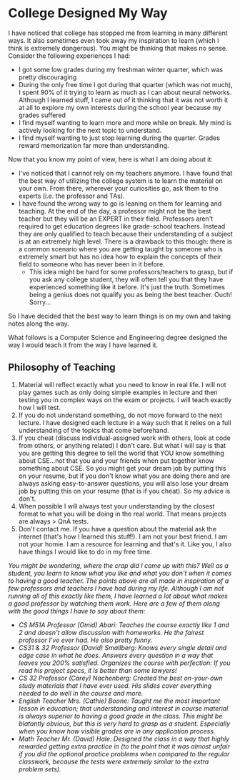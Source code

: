 # College Designed My Way
I have noticed that college has stopped me from learning in many different ways. It also sometimes even took away my inspiration to learn (which I think is extremely dangerous).
You might be thinking that makes no sense. Consider the following experiences I had:
- I got some low grades during my freshman winter quarter, which was pretty discouraging
- During the only free time I got during that quarter (which was not much), I spent 90% of it trying to learn as much as I can about neural networks. Although I learned stuff, I came
  out of it thinking that it was not worth it at all to explore my own interests during the school year because my grades suffered
- I find myself wanting to learn more and more while on break. My mind is actively looking for the next topic to understand.
- I find myself wanting to just stop learning during the quarter. Grades reward memorization far more than understanding.

Now that you know my point of view, here is what I am doing about it:
- I've noticed that I cannot rely on my teachers anymore. I have found that the best way of utilizing the college system is to learn the material on your own. From there, wherever your
  curiosities go, ask them to the experts (i.e. the professor and TAs).
- I have found the wrong way to go is leaning on them for learning and teaching. At the end of the day, a professor might not be the best teacher but they will be an EXPERT in their
  field. Professors aren't required to get education degrees like grade-school teachers. Instead they are only qualified to teach because their understanding of a subject is at an
  extremely high level. There is a drawback to this though: there is a common scenario where you are getting taught by someone who is extremely smart but has no idea how to explain
  the concepts of their field to someone who has never been in it before.
    - This idea might be hard for some professors/teachers to grasp, but if you ask any college student, they will often tell you that they have experienced something like it before.
      It's just the truth. Sometimes being a genius does not qualify you as being the best teacher. Ouch! Sorry...

So I have decided that the best way to learn things is on my own and taking notes along the way. 

What follows is a Computer Science and Engineering degree designed the way I would teach it from the way I have learned it.

## Philosophy of Teaching
1) Material will reflect exactly what you need to know in real life. I will not play games such as only doing simple examples in lecture and then testing you in complex ways on the       exam or projects. I will teach exactly how I will test.
2) If you do not understand something, do not move forward to the next lecture. I have designed each lecture in a way such that it relies on a full understanding of the topics that       come beforehand.
3) If you cheat (discuss individual-assigned work with others, look at code from others, or anything related) I don't care. But what I will say is that you are getting this degree
   to tell the world that YOU know something about CSE...not that you and your friends when put together know something about CSE. So you might get your dream job by putting this on
   your resume, but if you don't know what you are doing there and are always asking easy-to-answer questions, you will also lose your dream job by putting this on your resume (that      is if you cheat). So my advice is don't.
4) When possible I will always test your understanding by the closest format to what you will be doing in the real world. That means projects are always > QnA tests.
5) Don't contact me. If you have a question about the material ask the internet (that's how I learned this stuff!). I am not your best friend. I am not your homie. I am a resource for learning and that's it. Like you, I also have things I would like to do in my free time.

_You might be wondering, where the crap did I come up with this? Well as a student, you learn to know what you like and what you don't when it comes to having a good
teacher. The points above are all made in inspiration of a few professors and teachers I have had during my life. Although I am not running all of this exactly like them, I have learned a lot about what makes a good professor by watching them work. Here are a few of them along with the good things I have to say about them:_
- _CS M51A Professor (Omid) Abari: Teaches the course exactly like 1 and 2 and doesn't allow discussion with homeworks. He the fairest professor I've ever had. He also pretty funny._
- _CS31 & 32 Professor (David) Smallberg: Knows every single detail and edge case in what he does. Answers every question in a way that leaves you 200% satisfied. Organizes the course with perfection: If you read his project specs, it is better than some lawyers!_
- _CS 32 Professor (Carey) Nachenberg: Created the best on-your-own study materials that I have ever used. His slides cover everything needed to do well in the course and more._
- _English Teacher Mrs. (Cathie) Boone: Taught me the most important lesson in education; that understanding and interest in course material is always superior to having a good grade in the class. This might be blatantly obvious, but this is very hard to grasp as a student. Especially when you know how visible grades are in any application process._
- _Math Teacher Mr. (David) Hale: Designed the class in a way that highly rewarded getting extra practice in (to the point that it was almost unfair if you did the optional practice problems when compared to the regular classwork, because the tests were extremely similar to the extra problem sets)._
